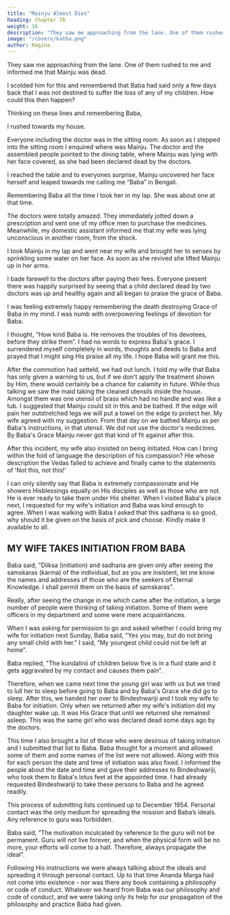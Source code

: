 ```yaml
---
title: "Mainju Almost Dies"
heading: Chapter 7b
weight: 16
description: "They saw me approaching from the lane. One of them rushed to me and informed me that Mainju was dead"
image: "/covers/katha.png"
author: Nagina
---
```




They saw me approaching from the lane. One of them rushed to me and informed me that Mainju was dead.

I scolded him for this and remembered that Baba had said only a few days back that I was not destined to suffer the loss of any of my children. How could this then happen? 

Thinking on these lines and remembering Baba, 

I rushed towards my house.

Everyone including the doctor was in the sitting room. As soon as I stepped into the
sitting room I enquired where was Mainju. The doctor and the assembled people
pointed to the dining table, where Mainju was lying with her face covered, as she had
been declared dead by the doctors. 

I reached the table and to everyones surprise, Mainju uncovered her face herself and leaped towards me calling me “Baba” in Bengali.

Remembering Baba all the time I took her in my lap. She was about one at that time. 

The doctors were totally amazed. They immediately jotted down a prescription and sent one of my office men to purchase the medicines. Meanwhile, my domestic assistant informed me that my wife was lying unconscious in another room, from the shock. 

I took Mainju in my lap and went near my wife and brought her to senses by sprinkling some water on her face. As soon as she revived she lifted Mainju up in her arms.

I bade farewell to the doctors after paying their fees. Everyone present there
was happily surprised by seeing that a child declared dead by two doctors was up and
healthy again and all began to praise the grace of Baba. 

I was feeling extremely happy remembering the death destroying Grace of Baba in my mind. I was numb with overpowering feelings of devotion for Baba.

I thought, "How kind Baba is. He removes the troubles of his devotees, before
they strike them”. I had no words to express Baba's grace. I surrendered myself
completely in words, thoughts and deeds to Baba and prayed that I might sing His
praise all my life. I hope Baba will grant me this.

After the commotion had setteld, we had out lunch. I told my wife that Baba has
only given a warning to us, but if we don't apply the treatment shown by Him, there
would certainly be a chance for calamity in future. While thus talking we saw the maid
taking the cleaned utensils inside the house. Amongst them was one utensil of brass
which had no handle and was like a tub. I suggested that Mainju could sit in this and be
bathed. If the edge will pain her outstretched legs we will put a towel on the edge to
protect her. My wife agreed with my suggestion. From that day on we bathed Mainju as
per Baba's instructions, in that utensil. We did not use the doctor's medicines. By
Baba's Grace Mainju never got that kind of fit against after this.

After this incident, my wife also insisted on being initiated. How can I bring
within the fold of language the description of his compassion? Hie whose description the Vedas failed to achieve and finally came to the statements of 'Not this, not this!’ 

I can only silently say that Baba is extremely compassionate and He showers Hisblessings equally on His disciples as well as those who are not. He is ever ready to take them under His shelter.
When I visited Baba's place next, I requested for my wife's initiation and Baba
was kind enough to agree. When I was walking with Baba I asked that this sadhana is
so good, why should it be given on the basis of pick and choose. Kindly make it
available to all.


## MY WIFE TAKES INITIATION FROM BABA

Baba said, ”Diiksa (initiation) and sadhana are given only after seeing the
samskaras (karma) of the individual, but as you are insistent, let me know the names
and addresses of those who are the seekers of Eternal Knowledge. I shall permit them
on the basis of samskaras”.

Really, after seeing the change in me which came after the initiation, a large
number of people were thinking of taking initiation. Some of them were officers in my
department and some were mere acquaintances.

When I was asking for permission to go and asked whether I could bring my
wife for initiation next Sunday, Baba said, "Yes you may, but do not bring any small
child with her."
I said, ”My youngest child could not be left at home”.

Baba replied, "The kundalinii of children below five is in a fluid state and it gets
aggravated by my contact and causes them pain”.

Therefore, when we came next time the young girl was with us but we tried to
lull her to sleep before going to Baba and by Baba's Grace she did go to sleep. After
this, we handed her over to Bindeshwariji and I took my wife to Baba for initiation. Only
when we returned after my wife's initiation did my daughter wake up. It was His Grace
that until we returned she remained asleep. This was the same girl who was declared
dead some days ago by the doctors.

This time I also brought a list of those who were desirous of taking initiation and
I submitted that list to Baba. Baba thought for a moment and allowed some of them and
some names of the list were not allowed. Along with this for each person the date and
time of initiation was also fixed. I informed the people about the date and time and gave
their addresses to Bindeshwariji, who took them to Baba's lotus feet at the appointed
time. I had already requested Bindeshwariji to take these persons to Baba and he
agreed readily.

This process of submitting lists continued up to December 1954. Personal
contact was the only medium for spreading the mission and Baba’s ideals. Any
reference to guru was forbidden.

Baba said, “The motivation inculcated by reference to the guru will not be
permanent. Guru will not live forever, and when the physical form will be no more, your
efforts will come to a halt. Therefore, always propagate the ideal".

Following His instructions we were always talking about the ideals and
spreading it through personal contact. Up to that time Ananda Marga had not come into
existence - nor was there any book containing a philosophy or code of conduct.
Whatever we heard from Baba was our philosophy and code of conduct, and we were
taking only its help for our propagation of the philosophy and practice Baba had given.

